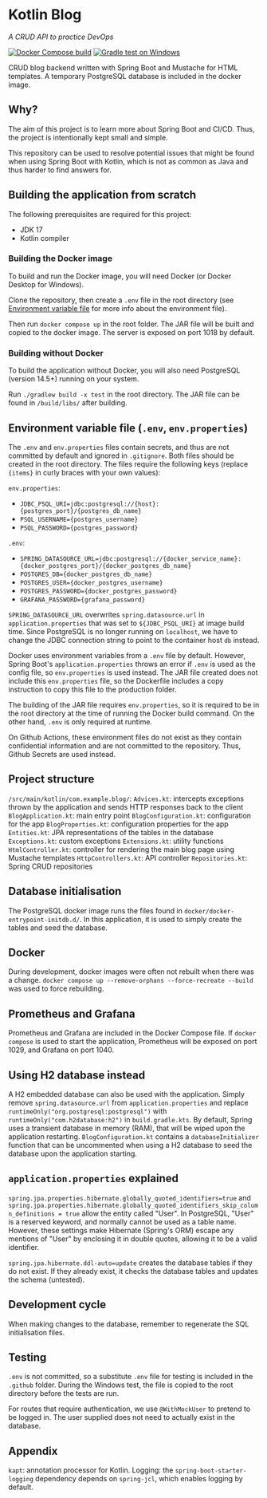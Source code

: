 # Kotlin Blog

_A CRUD API to practice DevOps_

[![Docker Compose build](https://github.com/zxisatree/kotlin-blog/actions/workflows/docker.yml/badge.svg)](https://github.com/zxisatree/kotlin-blog/actions/workflows/docker.yml)
[![Gradle test on Windows](https://github.com/zxisatree/kotlin-blog/actions/workflows/test.yml/badge.svg)](https://github.com/zxisatree/kotlin-blog/actions/workflows/test.yml)

CRUD blog backend written with Spring Boot and Mustache for HTML templates. A temporary PostgreSQL database is included in the docker image.

## Why?

The aim of this project is to learn more about Spring Boot and CI/CD. Thus, the project is intentionally kept small and simple.

This repository can be used to resolve potential issues that might be found when using Spring Boot with Kotlin, which is not as common as Java and thus harder to find answers for.

## Building the application from scratch

The following prerequisites are required for this project:

* JDK 17
* Kotlin compiler

### Building the Docker image

To build and run the Docker image, you will need Docker (or Docker Desktop for Windows).

Clone the repository, then create a `.env` file in the root directory (see [Environment variable file](#Environment-variable-file) for more info about the environment file).

Then run `docker compose up` in the root folder. The JAR file will be built and copied to the docker image. The server is exposed on port 1018 by default.

### Building without Docker

To build the application without Docker, you will also need PostgreSQL (version 14.5+) running on your system.

Run `./gradlew build -x test` in the root directory. The JAR file can be found in `/build/libs/` after building.

## Environment variable file (`.env`, `env.properties`)

The `.env` and `env.properties` files contain secrets, and thus are not committed by default and ignored in `.gitignore`. Both files should be created in the root directory. The files require the following keys (replace `{items}` in curly braces with your own values):

`env.properties`:

* `JDBC_PSQL_URI=jdbc:postgresql://{host}:{postgres_port}/{postgres_db_name}`
* `PSQL_USERNAME={postgres_username}`
* `PSQL_PASSWORD={postgres_password}`

`.env`:

* `SPRING_DATASOURCE_URL=jdbc:postgresql://{docker_service_name}:{docker_postgres_port}/{docker_postgres_db_name}`
* `POSTGRES_DB={docker_postgres_db_name}`
* `POSTGRES_USER={docker_postgres_username}`
* `POSTGRES_PASSWORD={docker_postgres_password}`
* `GRAFANA_PASSWORD={grafana_password}`

`SPRING_DATASOURCE_URL` overwrites `spring.datasource.url` in `application.properties` that was set to `${JDBC_PSQL_URI}` at image build time. Since PostgreSQL is no longer running on `localhost`, we have to change the JDBC connection string to point to the container host `db` instead.

Docker uses environment variables from a `.env` file by default. However, Spring Boot's `application.properties` throws an error if `.env` is used as the config file, so `env.properties` is used instead. The JAR file created does not include this `env.properties` file, so the Dockerfile includes a copy instruction to copy this file to the production folder.

The building of the JAR file requires `env.properties`, so it is required to be in the root directory at the time of running the Docker build command. On the other hand, `.env` is only required at runtime.

On Github Actions, these environment files do not exist as they contain confidential information and are not committed to the repository. Thus, Github Secrets are used instead.

## Project structure

`/src/main/kotlin/com.example.blog/`:
`Advices.kt`: intercepts exceptions thrown by the application and sends HTTP responses back to the client
`BlogApplication.kt`: main entry point
`BlogConfiguration.kt`: configuration for the app
`BlogProperties.kt`: configuration properties for the app
`Entities.kt`: JPA representations of the tables in the database
`Exceptions.kt`: custom exceptions
`Extensions.kt`: utility functions
`HtmlController.kt`: controller for rendering the main blog page using Mustache templates
`HttpControllers.kt`: API controller
`Repositories.kt`: Spring CRUD repositories

## Database initialisation

The PostgreSQL docker image runs the files found in `docker/docker-entrypoint-initdb.d/`. In this application, it is used to simply create the tables and seed the database.

## Docker

During development, docker images were often not rebuilt when there was a change. `docker compose up --remove-orphans --force-recreate --build` was used to force rebuilding.

## Prometheus and Grafana

Prometheus and Grafana are included in the Docker Compose file. If `docker compose` is used to start the application, Prometheus will be exposed on port 1029, and Grafana on port 1040.

## Using H2 database instead

A H2 embedded database can also be used with the application. Simply remove `spring.datasource.url` from `application.properties` and replace `runtimeOnly("org.postgresql:postgresql")`
with `runtimeOnly("com.h2database:h2")` in `build.gradle.kts`. By default, Spring uses a transient database in memory (RAM), that will be wiped upon the application restarting. `BlogConfiguration.kt` contains a `databaseInitializer` function that can be uncommented when using a H2 database to seed the database upon the application starting.

## `application.properties` explained

`spring.jpa.properties.hibernate.globally_quoted_identifiers=true`
and `spring.jpa.properties.hibernate.globally_quoted_identifiers_skip_column_definitions = true` allow the entity called "User". In PostgreSQL, "User" is a reserved keyword, and normally cannot be used as a table name. However, these settings make Hibernate (Spring's ORM) escape any mentions of "User" by enclosing it in double quotes, allowing it to be a valid identifier.

`spring.jpa.hibernate.ddl-auto=update` creates the database tables if they do not exist. If they already exist, it checks the database tables and updates the schema (untested).

## Development cycle

When making changes to the database, remember to regenerate the SQL initialisation files.

## Testing

`.env` is not committed, so a substitute `.env` file for testing is included in the `.github` folder. During the Windows test, the file is copied to the root directory before the tests are run.

For routes that require authentication, we use `@WithMockUser` to pretend to be logged in. The user supplied does not need to actually exist in the database.

## Appendix

`kapt`: annotation processor for Kotlin.
Logging: the `spring-boot-starter-logging` dependency depends on `spring-jcl`, which enables logging by default.